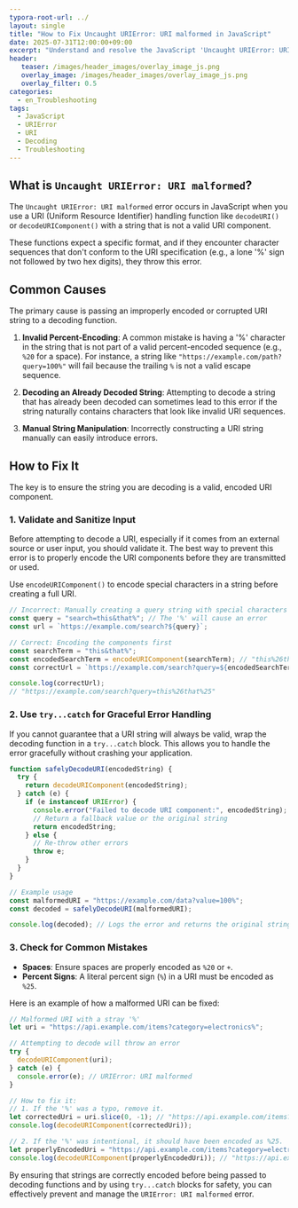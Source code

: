 ```yaml
---
typora-root-url: ../
layout: single
title: "How to Fix Uncaught URIError: URI malformed in JavaScript"
date: 2025-07-31T12:00:00+09:00
excerpt: "Understand and resolve the JavaScript 'Uncaught URIError: URI malformed' by ensuring strings are correctly formatted before using URI decoding functions."
header:
   teaser: /images/header_images/overlay_image_js.png
   overlay_image: /images/header_images/overlay_image_js.png
   overlay_filter: 0.5
categories:
  - en_Troubleshooting
tags:
  - JavaScript
  - URIError
  - URI
  - Decoding
  - Troubleshooting
---
```


## What is `Uncaught URIError: URI malformed`?

The `Uncaught URIError: URI malformed` error occurs in JavaScript when you use a URI (Uniform Resource Identifier) handling function like `decodeURI()` or `decodeURIComponent()` with a string that is not a valid URI component.

These functions expect a specific format, and if they encounter character sequences that don't conform to the URI specification (e.g., a lone '%' sign not followed by two hex digits), they throw this error.

## Common Causes

The primary cause is passing an improperly encoded or corrupted URI string to a decoding function.

1.  **Invalid Percent-Encoding**: A common mistake is having a '%' character in the string that is not part of a valid percent-encoded sequence (e.g., `%20` for a space). For instance, a string like `"https://example.com/path?query=100%"` will fail because the trailing `%` is not a valid escape sequence.

2.  **Decoding an Already Decoded String**: Attempting to decode a string that has already been decoded can sometimes lead to this error if the string naturally contains characters that look like invalid URI sequences.

3.  **Manual String Manipulation**: Incorrectly constructing a URI string manually can easily introduce errors.

## How to Fix It

The key is to ensure the string you are decoding is a valid, encoded URI component.

### 1. Validate and Sanitize Input

Before attempting to decode a URI, especially if it comes from an external source or user input, you should validate it. The best way to prevent this error is to properly encode the URI components before they are transmitted or used.

Use `encodeURIComponent()` to encode special characters in a string before creating a full URI.

```javascript
// Incorrect: Manually creating a query string with special characters
const query = "search=this&that%"; // The '%' will cause an error
const url = `https://example.com/search?${query}`;

// Correct: Encoding the components first
const searchTerm = "this&that%";
const encodedSearchTerm = encodeURIComponent(searchTerm); // "this%26that%25"
const correctUrl = `https://example.com/search?query=${encodedSearchTerm}`;

console.log(correctUrl);
// "https://example.com/search?query=this%26that%25"
```

### 2. Use `try...catch` for Graceful Error Handling

If you cannot guarantee that a URI string will always be valid, wrap the decoding function in a `try...catch` block. This allows you to handle the error gracefully without crashing your application.

```javascript
function safelyDecodeURI(encodedString) {
  try {
    return decodeURIComponent(encodedString);
  } catch (e) {
    if (e instanceof URIError) {
      console.error("Failed to decode URI component:", encodedString);
      // Return a fallback value or the original string
      return encodedString;
    } else {
      // Re-throw other errors
      throw e;
    }
  }
}

// Example usage
const malformedURI = "https://example.com/data?value=100%";
const decoded = safelyDecodeURI(malformedURI);

console.log(decoded); // Logs the error and returns the original string
```

### 3. Check for Common Mistakes

- **Spaces**: Ensure spaces are properly encoded as `%20` or `+`.
- **Percent Signs**: A literal percent sign (`%`) in a URI must be encoded as `%25`.

Here is an example of how a malformed URI can be fixed:

```javascript
// Malformed URI with a stray '%'
let uri = "https://api.example.com/items?category=electronics%";

// Attempting to decode will throw an error
try {
  decodeURIComponent(uri);
} catch (e) {
  console.error(e); // URIError: URI malformed
}

// How to fix it:
// 1. If the '%' was a typo, remove it.
let correctedUri = uri.slice(0, -1); // "https://api.example.com/items?category=electronics"
console.log(decodeURIComponent(correctedUri));

// 2. If the '%' was intentional, it should have been encoded as %25.
let properlyEncodedUri = "https://api.example.com/items?category=electronics%25";
console.log(decodeURIComponent(properlyEncodedUri)); // "https://api.example.com/items?category=electronics%"
```

By ensuring that strings are correctly encoded before being passed to decoding functions and by using `try...catch` blocks for safety, you can effectively prevent and manage the `URIError: URI malformed` error.
